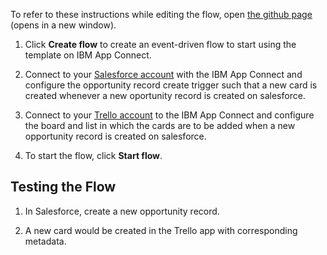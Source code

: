To refer to these instructions while editing the flow, open [the github page](https://github.com/ot4i/app-connect-templates/blob/master/resources/markdown/Create%20a%20new%20Trello%20card%20for%20a%20new%20Salesforce%20campaign_instructions.md) (opens in a new window).

1. Click **Create flow** to create an event-driven flow to start using the template on IBM App Connect.

2. Connect to your [Salesforce account](https://ibm.biz/ach2salesforce) with the IBM App Connect and configure the opportunity record create trigger such that a new card is created whenever a new oportunity record is created on salesforce.


3. Connect to your [Trello account](https://ibm.biz/actrello) to the IBM App Connect and configure the board and list in which the cards are to be added when a new opportunity record is created on salesforce.

4. To start the flow, click **Start flow**.

## Testing the Flow

1. In Salesforce, create a new opportunity record.   

2. A new card would be created in the Trello app with corresponding metadata.